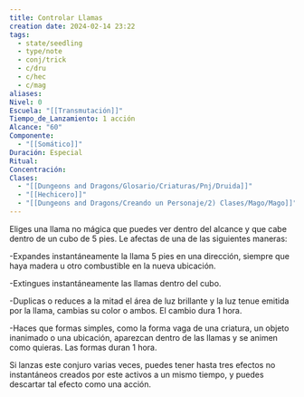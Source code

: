 ```yaml
---
title: Controlar Llamas
creation date: 2024-02-14 23:22
tags:
  - state/seedling
  - type/note
  - conj/trick
  - c/dru
  - c/hec
  - c/mag
aliases: 
Nivel: 0
Escuela: "[[Transmutación]]"
Tiempo_de_Lanzamiento: 1 acción
Alcance: "60"
Componente:
  - "[[Somático]]"
Duración: Especial
Ritual: 
Concentración: 
Clases:
  - "[[Dungeons and Dragons/Glosario/Criaturas/Pnj/Druida]]"
  - "[[Hechicero]]"
  - "[[Dungeons and Dragons/Creando un Personaje/2) Clases/Mago/Mago]]"
---
```

Eliges una llama no mágica que puedes ver dentro del alcance y que cabe dentro de un cubo de 5 pies. Le afectas de una de las siguientes maneras:

-Expandes instantáneamente la llama 5 pies en una dirección, siempre que haya madera u otro combustible en la nueva ubicación.

-Extingues instantáneamente las llamas dentro del cubo.

-Duplicas o reduces a la mitad el área de luz brillante y la luz tenue emitida por la llama, cambias su color o ambos. El cambio dura 1 hora.

-Haces que formas simples, como la forma vaga de una criatura, un objeto inanimado o una ubicación, aparezcan dentro de las llamas y se animen como quieras. Las formas duran 1 hora.

Si lanzas este conjuro varias veces, puedes tener hasta tres efectos no instantáneos creados por este activos a un mismo tiempo, y puedes descartar tal efecto como una acción.